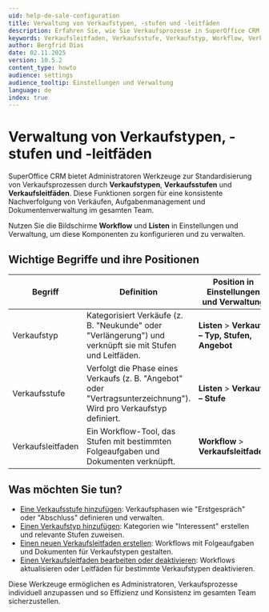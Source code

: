 ```yaml
---
uid: help-de-sale-configuration
title: Verwaltung von Verkaufstypen, -stufen und -leitfäden
description: Erfahren Sie, wie Sie Verkaufsprozesse in SuperOffice CRM mit Verkaufstypen, -stufen und -leitfäden verwalten. Konfigurieren Sie diese Werkzeuge in Einstellungen und Verwaltung, um Nachverfolgung, Aufgaben und Dokumentation zu standardisieren.
keywords: Verkaufsleitfaden, Verkaufsstufe, Verkaufstyp, Workflow, Verkauf
author: Bergfrid Dias
date: 02.11.2025
version: 10.5.2
content_type: howto
audience: settings
audience_tooltip: Einstellungen und Verwaltung
language: de
index: true
---
```


# Verwaltung von Verkaufstypen, -stufen und -leitfäden

SuperOffice CRM bietet Administratoren Werkzeuge zur Standardisierung von Verkaufsprozessen durch **Verkaufstypen**, **Verkaufsstufen** und **Verkaufsleitfäden**. Diese Funktionen sorgen für eine konsistente Nachverfolgung von Verkäufen, Aufgabenmanagement und Dokumentenverwaltung im gesamten Team.

Nutzen Sie die Bildschirme **Workflow** und **Listen** in Einstellungen und Verwaltung, um diese Komponenten zu konfigurieren und zu verwalten.

## Wichtige Begriffe und ihre Positionen

| Begriff | Definition | Position in Einstellungen und Verwaltung |
|---|---|---|
| Verkaufstyp | Kategorisiert Verkäufe (z. B. "Neukunde" oder "Verlängerung") und verknüpft sie mit Stufen und Leitfäden. | **Listen** > **Verkauf – Typ, Stufen, Angebot** |
| Verkaufsstufe | Verfolgt die Phase eines Verkaufs (z. B. "Angebot" oder "Vertragsunterzeichnung"). Wird pro Verkaufstyp definiert. | **Listen** > **Verkauf – Stufe** |
| Verkaufsleitfaden | Ein Workflow-Tool, das Stufen mit bestimmten Folgeaufgaben und Dokumenten verknüpft. | **Workflow** > **Verkaufsleitfaden** |

## Was möchten Sie tun?

* [Eine Verkaufsstufe hinzufügen][3]: Verkaufsphasen wie "Erstgespräch" oder "Abschluss" definieren und verwalten.
* [Einen Verkaufstyp hinzufügen][4]: Kategorien wie "Interessent" erstellen und relevante Stufen zuweisen.
* [Einen neuen Verkaufsleitfaden erstellen][1]: Workflows mit Folgeaufgaben und Dokumenten für Verkaufstypen gestalten.
* [Einen Verkaufsleitfaden bearbeiten oder deaktivieren][2]: Workflows aktualisieren oder Leitfäden für bestimmte Verkaufstypen deaktivieren.

Diese Werkzeuge ermöglichen es Administratoren, Verkaufsprozesse individuell anzupassen und so Effizienz und Konsistenz im gesamten Team sicherzustellen.

<!-- Referenced links -->
[1]: create-sales-guide.md
[2]: edit-sales-guide.md
[3]: sale-stage.md
[4]: sale-type.md
